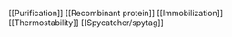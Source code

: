 [[Purification]]
[[Recombinant protein]]
[[Immobilization]]
[[Thermostability]]
[[Spycatcher/spytag]]

